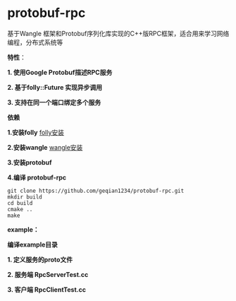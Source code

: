 # protobuf-rpc
基于Wangle 框架和Protobuf序列化库实现的C++版RPC框架，适合用来学习网络编程，分布式系统等

**特性**：

**1. 使用Google Protobuf描述RPC服务**

**2. 基于folly::Future 实现异步调用**

**3. 支持在同一个端口绑定多个服务**

**依赖**

**1.安装folly**  [folly安装](https://github.com/facebook/folly.git)

**2.安装wangle** [wangle安装](https://github.com/facebook/wangle.git)

**3.安装protobuf**

**4.编译 protobuf-rpc**
```
git clone https://github.com/geqian1234/protobuf-rpc.git
mkdir build
cd build
cmake ..
make
```
**example：**

**编译example目录**

**1. 定义服务的proto文件**

**2. 服务端 RpcServerTest.cc**

**3. 客户端 RpcClientTest.cc**





